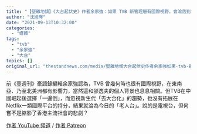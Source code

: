 ```yaml
---
title: "【堅離地傾】《大台起伏史》作者余家強：如果 TVB 新管理層有國際視野，會淪落到成為「新香港老人台」嗎？（下）"
author: "沈旭暉"
date: "2021-09-13T10:32:00"
categories:
  - "媒體"
tags:
  - "tvb"
  - "余家強"
  - "大台"
topics: []
original_url: "thestandnews.com/media/堅離地傾大台起伏史作者余家強如果-tvb-新管理層有國際視野會淪落到成為新香港老人台嗎下"
---
```

前《壹週刊》豪語錄編輯余家強認為，TVB 曾幾何時也很有國際視野，在東南亞、乃至北美洲都有影響力，當然這和邵逸夫的個人背景也息息相關。但TVB在中國崛起後選擇「一邊倒」，而忽視新生代「去大台化」的趨勢，也沒有拓展在Netflix一類國際平台的持分，結果就淪為今日的「老人台」。說的是電視台，但何嘗不是縮影了香港主流社會的悲劇？

[作者 YouTube 頻道](http://web.archive.org/web/20211229110136/https://www.youtube.com/channel/UCXf8jlTSP9kp6g4ROCfgvbQ) / [作者 Patreon](http://web.archive.org/web/20211229110136/https://www.patreon.com/simonshen)